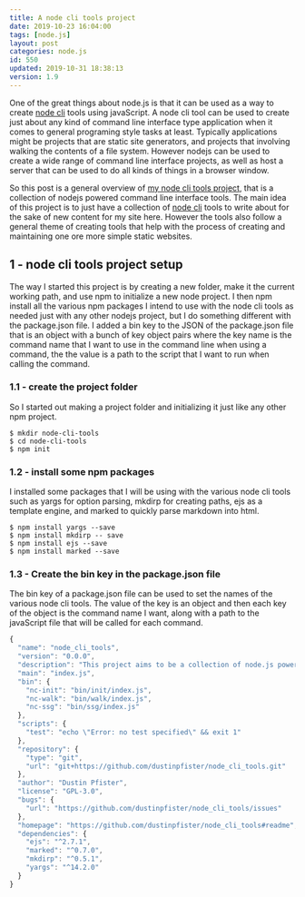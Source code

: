 ```yaml
---
title: A node cli tools project
date: 2019-10-23 16:04:00
tags: [node.js]
layout: post
categories: node.js
id: 550
updated: 2019-10-31 18:38:13
version: 1.9
---
```


One of the great things about node.js is that it can be used as a way to create [node cli](https://www.twilio.com/blog/how-to-build-a-cli-with-node-js) tools using javaScript. A node cli tool can be used to create just about any kind of command line interface type application when it comes to general programing style tasks at least. Typically applications might be projects that are static site generators, and projects that involving walking the contents of a file system. However nodejs can be used to create a wide range of command line interface projects, as well as host a server that can be used to do all kinds of things in a browser window.

So this post is a general overview of [my node cli tools project](https://github.com/dustinpfister/node_cli_tools), that is a collection of nodejs powered command line interface tools. The main idea of this project is to just have a collection of [node cli](https://www.twilio.com/blog/how-to-build-a-cli-with-node-js) tools to write about for the sake of new content for my site here. However the tools also follow a general theme of creating tools that help with the process of creating and maintaining one ore more simple static websites.

<!-- more -->

## 1 - node cli tools project setup

The way I started this project is by creating a new folder, make it the current working path, and use npm to initialize a new node project. I then npm install all the various npm packages I intend to use with the node cli tools as needed just with any other nodejs project, but I do something different with the package.json file. I added a bin key to the JSON of the package.json file that is an object with a bunch of key object pairs where the key name is the command name that I want to use in the command line when using a command, the the value is a path to the script that I want to run when calling the command.

### 1.1 - create the project folder

So I started out making a project folder and initializing it just like any other npm project.

```
$ mkdir node-cli-tools
$ cd node-cli-tools
$ npm init
```

### 1.2 - install some npm packages

I installed some packages that I will be using with the various node cli tools such as yargs for option parsing, mkdirp for creating paths, ejs as a template engine, and marked to quickly parse markdown into html.

```
$ npm install yargs --save
$ npm install mkdirp -- save
$ npm install ejs --save
$ npm install marked --save
```

### 1.3 - Create the bin key in the package.json file

The bin key of a package.json file can be used to set the names of the various node cli tools. The value of the key is an object and then each key of the object is the command name I want, along with a path to the javaScript file that will be called for each command.

```js
{
  "name": "node_cli_tools",
  "version": "0.0.0",
  "description": "This project aims to be a collection of node.js powered CLI tool examples.",
  "main": "index.js",
  "bin": {
    "nc-init": "bin/init/index.js",
    "nc-walk": "bin/walk/index.js",
    "nc-ssg": "bin/ssg/index.js"
  },
  "scripts": {
    "test": "echo \"Error: no test specified\" && exit 1"
  },
  "repository": {
    "type": "git",
    "url": "git+https://github.com/dustinpfister/node_cli_tools.git"
  },
  "author": "Dustin Pfister",
  "license": "GPL-3.0",
  "bugs": {
    "url": "https://github.com/dustinpfister/node_cli_tools/issues"
  },
  "homepage": "https://github.com/dustinpfister/node_cli_tools#readme",
  "dependencies": {
    "ejs": "^2.7.1",
    "marked": "^0.7.0",
    "mkdirp": "^0.5.1",
    "yargs": "^14.2.0"
  }
}
```